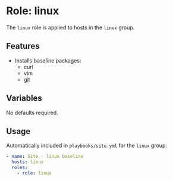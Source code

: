 # Role: linux

The `linux` role is applied to hosts in the `linux` group.

## Features
- Installs baseline packages:
  - curl
  - vim
  - git

## Variables
No defaults required.

## Usage
Automatically included in `playbooks/site.yml` for the `linux` group:
```yaml
- name: Site - linux baseline
  hosts: linux
  roles:
    - role: linux
```
